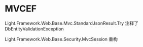 # MVCEF

Light.Framework.Web.Base.Mvc.StandardJsonResult.Try
注释了DbEntityValidationException

Light.Framework.Web.Base.Security.MvcSession
重构